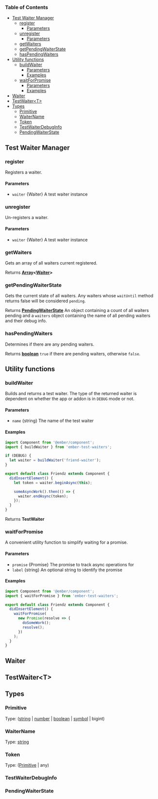 <!-- Generated by documentation.js. Update this documentation by updating the source code. -->

### Table of Contents

- [Test Waiter Manager][1]
  - [register][2]
    - [Parameters][3]
  - [unregister][4]
    - [Parameters][5]
  - [getWaiters][6]
  - [getPendingWaiterState][7]
  - [hasPendingWaiters][8]
- [Utility functions][9]
  - [buildWaiter][10]
    - [Parameters][11]
    - [Examples][12]
  - [waitForPromise][13]
    - [Parameters][14]
    - [Examples][15]
- [Waiter][16]
- [TestWaiter&lt;T>][17]
- [Types][18]
  - [Primitive][19]
  - [WaiterName][20]
  - [Token][21]
  - [TestWaiterDebugInfo][22]
  - [PendingWaiterState][23]

## Test Waiter Manager

### register

Registers a waiter.

#### Parameters

- `waiter` {Waiter} A test waiter instance

### unregister

Un-registers a waiter.

#### Parameters

- `waiter` {Waiter} A test waiter instance

### getWaiters

Gets an array of all waiters current registered.

Returns **[Array][24]&lt;[Waiter][25]>**

### getPendingWaiterState

Gets the current state of all waiters. Any waiters whose
`waitUntil` method returns false will be considered `pending`.

Returns **[PendingWaiterState][26]** An object containing a count of all waiters
pending and a `waiters` object containing the name of all pending waiters
and their debug info.

### hasPendingWaiters

Determines if there are any pending waiters.

Returns **[boolean][27]** `true` if there are pending waiters, otherwise `false`.

## Utility functions

### buildWaiter

Builds and returns a test waiter. The type of the
returned waiter is dependent on whether the app or
addon is in `DEBUG` mode or not.

#### Parameters

- `name` {string} The name of the test waiter

#### Examples

```javascript
import Component from '@ember/component';
import { buildWaiter } from 'ember-test-waiters';

if (DEBUG) {
  let waiter = buildWaiter('friend-waiter');
}

export default class Friendz extends Component {
  didInsertElement() {
    let token = waiter.beginAsync(this);

    someAsyncWork().then(() => {
      waiter.endAsync(token);
    });
  }
}
```

Returns **TestWaiter**

### waitForPromise

A convenient utility function to simplify waiting for a promise.

#### Parameters

- `promise` {Promise<T>} The promise to track async operations for
- `label` {string} An optional string to identify the promise

#### Examples

```javascript
import Component from '@ember/component';
import { waitForPromise } from 'ember-test-waiters';

export default class Friendz extends Component {
  didInsertElement() {
    waitForPromise(
      new Promise(resolve => {
        doSomeWork();
        resolve();
      })
    );
  }
}
```

## Waiter

## TestWaiter&lt;T>

## Types

### Primitive

Type: ([string][28] \| [number][29] \| [boolean][27] \| [symbol][30] | bigint)

### WaiterName

Type: [string][28]

### Token

Type: ([Primitive][31] | any)

### TestWaiterDebugInfo

### PendingWaiterState

[1]: #test-waiter-manager
[2]: #register
[3]: #parameters
[4]: #unregister
[5]: #parameters-1
[6]: #getwaiters
[7]: #getpendingwaiterstate
[8]: #haspendingwaiters
[9]: #utility-functions
[10]: #buildwaiter
[11]: #parameters-2
[12]: #examples
[13]: #waitforpromise
[14]: #parameters-3
[15]: #examples-1
[16]: #waiter
[17]: #testwaitert
[18]: #types
[19]: #primitive
[20]: #waitername
[21]: #token
[22]: #testwaiterdebuginfo
[23]: #pendingwaiterstate
[24]: https://developer.mozilla.org/docs/Web/JavaScript/Reference/Global_Objects/Array
[25]: #waiter
[26]: #pendingwaiterstate
[27]: https://developer.mozilla.org/docs/Web/JavaScript/Reference/Global_Objects/Boolean
[28]: https://developer.mozilla.org/docs/Web/JavaScript/Reference/Global_Objects/String
[29]: https://developer.mozilla.org/docs/Web/JavaScript/Reference/Global_Objects/Number
[30]: https://developer.mozilla.org/docs/Web/JavaScript/Reference/Global_Objects/Symbol
[31]: #primitive
